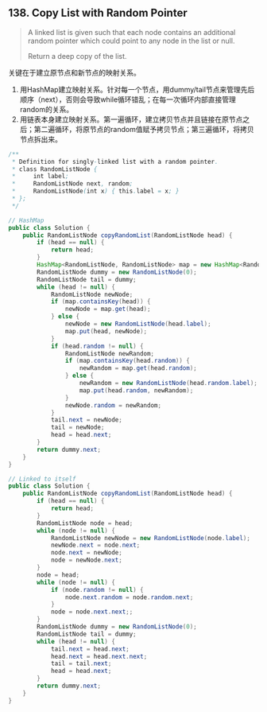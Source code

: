 ## 138. Copy List with Random Pointer

> A linked list is given such that each node contains an additional random pointer which could point to any node in the list or null.
>
> Return a deep copy of the list.

关键在于建立原节点和新节点的映射关系。

1. 用HashMap建立映射关系。针对每一个节点，用dummy/tail节点来管理先后顺序（next），否则会导致while循环错乱；在每一次循环内部直接管理random的关系。
2. 用链表本身建立映射关系。第一遍循环，建立拷贝节点并且链接在原节点之后；第二遍循环，将原节点的random值赋予拷贝节点；第三遍循环，将拷贝节点拆出来。

```java
/**
 * Definition for singly-linked list with a random pointer.
 * class RandomListNode {
 *     int label;
 *     RandomListNode next, random;
 *     RandomListNode(int x) { this.label = x; }
 * };
 */

// HashMap
public class Solution {
    public RandomListNode copyRandomList(RandomListNode head) {
        if (head == null) {
            return head;
        }
        HashMap<RandomListNode, RandomListNode> map = new HashMap<RandomListNode, RandomListNode>();
        RandomListNode dummy = new RandomListNode(0);
        RandomListNode tail = dummy;
        while (head != null) {
            RandomListNode newNode;
            if (map.containsKey(head)) {
                newNode = map.get(head);
            } else {
                newNode = new RandomListNode(head.label);
                map.put(head, newNode);
            }
            if (head.random != null) {
                RandomListNode newRandom;
                if (map.containsKey(head.random)) {
                    newRandom = map.get(head.random);
                } else {
                    newRandom = new RandomListNode(head.random.label);
                    map.put(head.random, newRandom);
                }
                newNode.random = newRandom;
            }
            tail.next = newNode;
            tail = newNode;
            head = head.next;
        }
        return dummy.next;
    }
}

// Linked to itself
public class Solution {
    public RandomListNode copyRandomList(RandomListNode head) {
        if (head == null) {
            return head;
        }
        RandomListNode node = head;
        while (node != null) {
            RandomListNode newNode = new RandomListNode(node.label);
            newNode.next = node.next;
            node.next = newNode;
            node = newNode.next;
        }
        node = head;
        while (node != null) {
            if (node.random != null) {
                node.next.random = node.random.next;
            }
            node = node.next.next;;
        }
        RandomListNode dummy = new RandomListNode(0);
        RandomListNode tail = dummy;
        while (head != null) {
            tail.next = head.next;
            head.next = head.next.next;
            tail = tail.next;
            head = head.next;
        }
        return dummy.next;
    }
}
```



